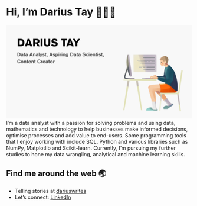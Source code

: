# Hi, I’m Darius Tay 💁🏻‍♂️

<img src="https://github.com/dariusbtzc/dariusbtzc/blob/98a79658efb717bbdb94ab18ef0eba0f70d16d75/GitHub%20profile%20banner%20v2.png" alt="banner that says Darius Tay - data analyst, aspiring data scientist, content creator">
I’m a data analyst with a passion for solving problems and using data, mathematics and technology to help businesses make informed decisions, optimise processes and add value to end-users. Some programming tools that I enjoy working with include SQL, Python and various libraries such as NumPy, Matplotlib and Scikit-learn. Currently, I’m pursuing my further studies to hone my data wrangling, analytical and machine learning skills.

## Find me around the web 🌏
- Telling stories at <a href="https://dariuswrites.blog/">dariuswrites</a>
- Let’s connect: <a href="https://www.linkedin.com/in/darius-tay/">LinkedIn</a>
